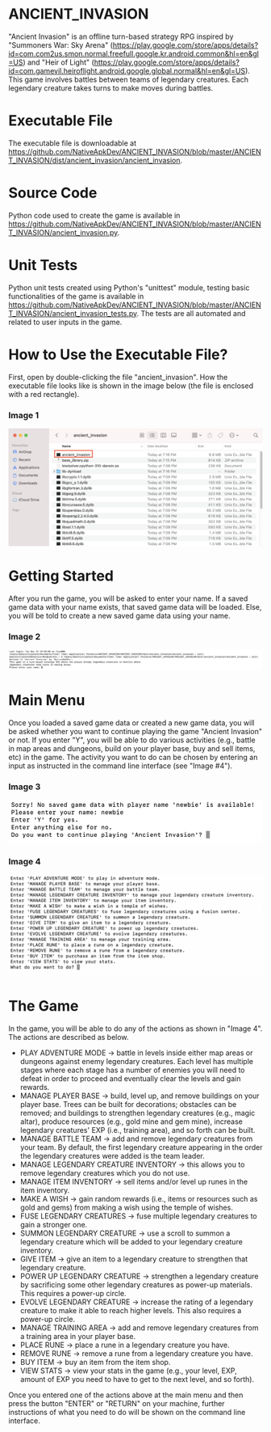 # ANCIENT_INVASION

"Ancient Invasion" is an offline turn-based strategy RPG inspired by "Summoners War: Sky Arena" 
(https://play.google.com/store/apps/details?id=com.com2us.smon.normal.freefull.google.kr.android.common&hl=en&gl=US)
and "Heir of Light" 
(https://play.google.com/store/apps/details?id=com.gamevil.heiroflight.android.google.global.normal&hl=en&gl=US). This game 
involves battles between teams of legendary creatures. Each legendary creature takes turns to make moves during battles.

# Executable File

The executable file is downloadable at 
https://github.com/NativeApkDev/ANCIENT_INVASION/blob/master/ANCIENT_INVASION/dist/ancient_invasion/ancient_invasion.

# Source Code

Python code used to create the game is available in 
https://github.com/NativeApkDev/ANCIENT_INVASION/blob/master/ANCIENT_INVASION/ancient_invasion.py.

# Unit Tests

Python unit tests created using Python's "unittest" module, testing basic functionalities of the game is available in 
https://github.com/NativeApkDev/ANCIENT_INVASION/blob/master/ANCIENT_INVASION/ancient_invasion_tests.py. The tests 
are all automated and related to user inputs in the game.

# How to Use the Executable File?

First, open by double-clicking the file "ancient_invasion". How the executable file looks like is shown in the image
below (the file is enclosed with a red rectangle).

### Image 1
![Executable File](images/Executable%20File.png)

# Getting Started

After you run the game, you will be asked to enter your name. If a saved game data with your name exists, that saved game 
data will be loaded. Else, you will be told to create a new saved game data using your name.

### Image 2
![Getting Started](images/Getting%20Started.png)

# Main Menu

Once you loaded a saved game data or created a new game data, you will be asked whether you want to continue playing 
the game "Ancient Invasion" or not. If you enter "Y", you will be able to do various activities (e.g., battle 
in map areas and dungeons, build on your player base, buy and sell items, etc) in the game. The activity you want to 
do can be chosen by entering an input as instructed in the command line interface (see "Image #4").

### Image 3
![Main Menu 1](images/Main%20Menu%201.png)

### Image 4
![Main Menu 2](images/Main%20Menu%202.png)

# The Game

In the game, you will be able to do any of the actions as shown in "Image 4". The actions are described as below.

* PLAY ADVENTURE MODE -> battle in levels inside either map areas or dungeons against enemy legendary creatures. Each 
level has multiple stages where each stage has a number of enemies you will need to defeat in order to proceed and
eventually clear the levels and gain rewards.
* MANAGE PLAYER BASE -> build, level up, and remove buildings on your player base. Trees can be built for decorations;
obstacles can be removed; and buildings to strengthen legendary creatures (e.g., magic altar), produce resources
(e.g., gold mine and gem mine), increase legendary creatures' EXP (i.e., training area), and so forth can be built.
* MANAGE BATTLE TEAM -> add and remove legendary creatures from your team. By default, the first legendary creature
appearing in the order the legendary creatures were added is the team leader.
* MANAGE LEGENDARY CREATURE INVENTORY -> this allows you to remove legendary creatures which you do not use.
* MANAGE ITEM INVENTORY -> sell items and/or level up runes in the item inventory.
* MAKE A WISH -> gain random rewards (i.e., items or resources such as gold and gems) from making a wish using the 
temple of wishes.
* FUSE LEGENDARY CREATURES -> fuse multiple legendary creatures to gain a stronger one.
* SUMMON LEGENDARY CREATURE -> use a scroll to summon a legendary creature which will be added to your legendary
creature inventory.
* GIVE ITEM -> give an item to a legendary creature to strengthen that legendary creature.
* POWER UP LEGENDARY CREATURE -> strengthen a legendary creature by sacrificing some other legendary creatures as 
power-up materials. This requires a power-up circle.
* EVOLVE LEGENDARY CREATURE -> increase the rating of a legendary creature to make it able to reach higher levels. This 
also requires a power-up circle.
* MANAGE TRAINING AREA -> add and remove legendary creatures from a training area in your player base.
* PLACE RUNE -> place a rune in a legendary creature you have.
* REMOVE RUNE -> remove a rune from a legendary creature you have.
* BUY ITEM -> buy an item from the item shop.
* VIEW STATS -> view your stats in the game (e.g., your level, EXP, amount of EXP you need to have to get to the 
next level, and so forth).

Once you entered one of the actions above at the main menu and then press the button "ENTER" or "RETURN" on your machine, 
further instructions of what you need to do will be shown on the command line interface.